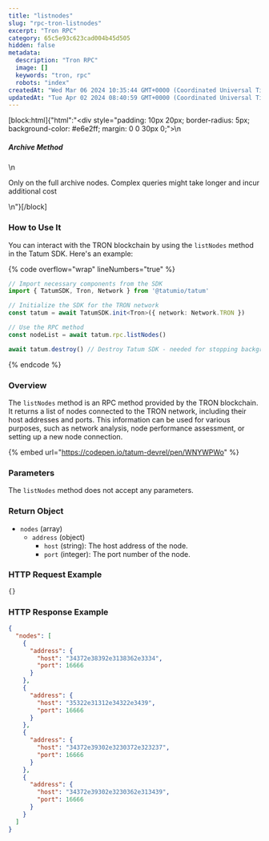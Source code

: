 ```yaml
---
title: "listnodes"
slug: "rpc-tron-listnodes"
excerpt: "Tron RPC"
category: 65c5e93c623cad004b45d505
hidden: false
metadata: 
  description: "Tron RPC"
  image: []
  keywords: "tron, rpc"
  robots: "index"
createdAt: "Wed Mar 06 2024 10:35:44 GMT+0000 (Coordinated Universal Time)"
updatedAt: "Tue Apr 02 2024 08:40:59 GMT+0000 (Coordinated Universal Time)"
---
```

[block:html]{"html":"<div style=\"padding: 10px 20px; border-radius: 5px; background-color: #e6e2ff; margin: 0 0 30px 0;\">\n  <h5>Archive Method</h5>\n  <p>Only on the full archive nodes. Complex queries might take longer and incur additional cost</p>\n</div>"}[/block]

### How to Use It

You can interact with the TRON blockchain by using the `listNodes` method in the Tatum SDK. Here's an example:

{% code overflow="wrap" lineNumbers="true" %}
```typescript
// Import necessary components from the SDK
import { TatumSDK, Tron, Network } from '@tatumio/tatum'

// Initialize the SDK for the TRON network
const tatum = await TatumSDK.init<Tron>({ network: Network.TRON })

// Use the RPC method
const nodeList = await tatum.rpc.listNodes()

await tatum.destroy() // Destroy Tatum SDK - needed for stopping background jobs
```
{% endcode %}

### Overview

The `listNodes` method is an RPC method provided by the TRON blockchain. It returns a list of nodes connected to the TRON network, including their host addresses and ports. This information can be used for various purposes, such as network analysis, node performance assessment, or setting up a new node connection.

{% embed url="https://codepen.io/tatum-devrel/pen/WNYWPWo" %}

### Parameters

The `listNodes` method does not accept any parameters.

### Return Object

* `nodes` (array)
  * `address` (object)
    * `host` (string): The host address of the node.
    * `port` (integer): The port number of the node.

### HTTP Request Example

```bash
{}
```

### HTTP Response Example

```json
{
  "nodes": [
    {
      "address": {
        "host": "34372e38392e3138362e3334",
        "port": 16666
      }
    },
    {
      "address": {
        "host": "35322e31312e34322e3439",
        "port": 16666
      }
    },
    {
      "address": {
        "host": "34372e39302e3230372e323237",
        "port": 16666
      }
    },
    {
      "address": {
        "host": "34372e39302e3230362e313439",
        "port": 16666
      }
    }
  ]
}
```
